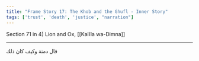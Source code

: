```yaml
---
title: "Frame Story 17: The Khob and the Ghufl - Inner Story"
tags: ['trust', 'death', 'justice', "narration"]
---
```


 Section 71 in 4) Lion and Ox, [[Kalīla wa-Dimna]]

---
قال دمنة وكيف كان ذلك
